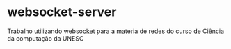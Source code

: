 # websocket-server
Trabalho utilizando websocket para a materia de redes do curso de Ciência da computação da UNESC
